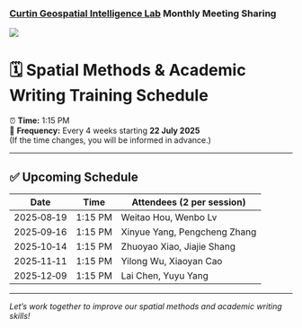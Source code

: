 ### [Curtin Geospatial Intelligence Lab](https://yongzesong.com/geospatial-intelligence-lab/) Monthly Meeting Sharing


![](https://yongzesong.com/wp-content/uploads/2024/05/logo_01.png?w=500)

# 🗓 Spatial Methods & Academic Writing Training Schedule

⏰ **Time:** 1:15 PM  
📅 **Frequency:** Every 4 weeks starting **22 July 2025**  
(If the time changes, you will be informed in advance.)

---

## ✅ **Upcoming Schedule**

| Date       | Time    | Attendees (2 per session) |
|------------|---------|---------------------------|
| 2025‑08‑19 | 1:15 PM | Weitao Hou, Wenbo Lv |
| 2025‑09‑16 | 1:15 PM | Xinyue Yang, Pengcheng Zhang |
| 2025‑10‑14 | 1:15 PM | Zhuoyao Xiao, Jiajie Shang |
| 2025‑11‑11 | 1:15 PM | Yilong Wu, Xiaoyan Cao |
| 2025‑12‑09 | 1:15 PM | Lai Chen, Yuyu Yang |

---

*Let’s work together to improve our spatial methods and academic writing skills!*
